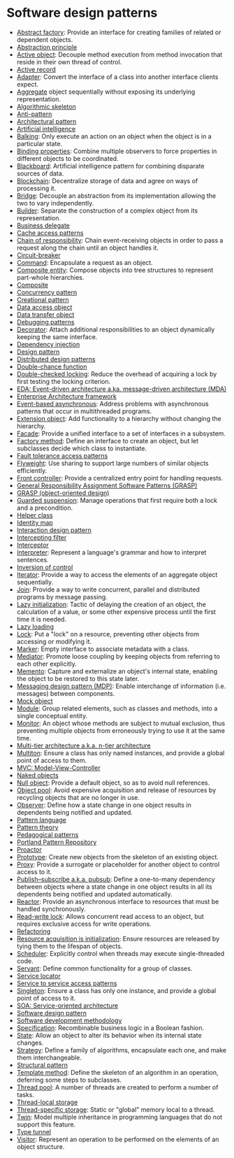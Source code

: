 # Software design patterns

* [Abstract factory](https://wikipedia.org/wiki/Abstract_factory_pattern): Provide an interface for creating families of related or dependent objects.
* [Abstraction principle](https://wikipedia.org/wiki/Abstraction_principle_(programming))
* [Active object](https://wikipedia.org/wiki/Active_object): Decouple method execution from method invocation that reside in their own thread of control.
* [Active record](https://wikipedia.org/wiki/Active_record_pattern)
* [Adapter](https://wikipedia.org/wiki/Adapter_pattern): Convert the interface of a class into another interface clients expect.
* [Aggregate](https://wikipedia.org/wiki/Aggregate_pattern) object sequentially without exposing its underlying representation.
* [Algorithmic skeleton](https://wikipedia.org/wiki/Algorithmic_skeleton)
* [Anti-pattern](https://wikipedia.org/wiki/Anti-pattern)
* [Architectural pattern](https://wikipedia.org/wiki/Architectural_pattern_(computer_science))
* [Artificial intelligence](https://wikipedia.org/wiki/Artificial_intelligence)
* [Balking](https://wikipedia.org/wiki/Balking_pattern): Only execute an action on an object when the object is in a particular state.
* [Binding properties](https://wikipedia.org/wiki/Binding_properties_pattern): Combine multiple observers to force properties in different objects to be coordinated.
* [Blackboard](https://wikipedia.org/wiki/Blackboard_design_pattern): Artificial intelligence pattern for combining disparate sources of data.
* [Blockchain](https://wikipedia.org/wiki/Blockchain_(database)): Decentralize storage of data and agree on ways of processing it.
* [Bridge](https://wikipedia.org/wiki/Bridge_pattern): Decouple an abstraction from its implementation allowing the two to vary independently.
* [Builder](https://wikipedia.org/wiki/Builder_pattern): Separate the construction of a complex object from its representation.
* [Business delegate](https://wikipedia.org/wiki/Business_delegate_pattern)
* [Cache access patterns](TODO)
* [Chain of responsibility](https://wikipedia.org/wiki/Chain_of_responsibility_pattern): Chain event-receiving objects in order to pass a request along the chain until an object handles it.
* [Circuit-breaker](TODO)
* [Command](https://wikipedia.org/wiki/Command_pattern): Encapsulate a request as an object.
* [Composite entity](https://wikipedia.org/wiki/Composite_entity_pattern): Compose objects into tree structures to represent part-whole hierarchies.
* [Composite](https://wikipedia.org/wiki/Composite_pattern)
* [Concurrency pattern](https://wikipedia.org/wiki/Concurrency_pattern)
* [Creational pattern](https://wikipedia.org/wiki/Creational_pattern)
* [Data access object](https://wikipedia.org/wiki/Data_access_object)
* [Data transfer object](https://wikipedia.org/wiki/Data_transfer_object)
* [Debugging patterns](https://wikipedia.org/wiki/Debugging_patterns)
* [Decorator](https://wikipedia.org/wiki/Decorator_pattern): Attach additional responsibilities to an object dynamically keeping the same interface. 
* [Dependency injection](https://wikipedia.org/wiki/Dependency_injection)
* [Design pattern](https://wikipedia.org/wiki/Design_pattern)
* [Distributed design patterns](https://wikipedia.org/wiki/Distributed_design_patterns)
* [Double-chance function](https://wikipedia.org/wiki/Double-chance_function)
* [Double-checked locking](https://wikipedia.org/wiki/Double-checked_locking): Reduce the overhead of acquiring a lock by first testing the locking criterion.
* [EDA: Event-driven architecture a.ka. message-driven architecture (MDA)](https://en.wikipedia.org/wiki/Event-driven_architecture)
* [Enterprise Architecture framework](https://wikipedia.org/wiki/Enterprise_Architecture_framework)
* [Event-based asynchronous](https://wikipedia.org/wiki/Asynchronous_method_invocation): Address problems with asynchronous patterns that occur in multithreaded programs.
* [Extension object](TODO): Add functionality to a hierarchy without changing the hierarchy.
* [Facade](https://wikipedia.org/wiki/Facade_pattern): Provide a unified interface to a set of interfaces in a subsystem. 
* [Factory method](https://wikipedia.org/wiki/Factory_method_pattern): Define an interface to create an object, but let subclasses decide which class to instantiate. 
* [Fault tolerance access patterns](TODO)
* [Flyweight](https://wikipedia.org/wiki/Flyweight_pattern): Use sharing to support large numbers of similar objects efficiently.
* [Front controller](https://wikipedia.org/wiki/Front_controller): Provide a centralized entry point for handling requests.
* [General Responsibility Assignment Software Patterns (GRASP)](https://wikipedia.org/wiki/GRASP_(object-oriented_design))
* [GRASP (object-oriented design)](https://wikipedia.org/wiki/GRASP_(object-oriented_design))
* [Guarded suspension](https://wikipedia.org/wiki/Guarded_suspension): Manage operations that first require both a lock and a precondition.
* [Helper class](https://wikipedia.org/wiki/Helper_class)
* [Identity map](https://wikipedia.org/wiki/Identity_map_pattern)
* [Interaction design pattern](https://wikipedia.org/wiki/Interaction_design_pattern)
* [Intercepting filter](https://wikipedia.org/wiki/Intercepting_filter_pattern)
* [Interceptor](https://wikipedia.org/wiki/Interceptor_pattern)
* [Interpreter](https://wikipedia.org/wiki/Interpreter_pattern): Represent a language's grammar and how to interpret sentences.
* [Inversion of control](https://wikipedia.org/wiki/Inversion_of_control)
* [Iterator](https://wikipedia.org/wiki/Iterator_pattern): Provide a way to access the elements of an aggregate object sequentially.
* [Join](https://wikipedia.org/wiki/Join-pattern): Provide a way to write concurrent, parallel and distributed programs by message passing.
* [Lazy initialization](https://wikipedia.org/wiki/Lazy_initialization): Tactic of delaying the creation of an object, the calculation of a value, or some other expensive process until the first time it is needed. 
* [Lazy loading](https://wikipedia.org/wiki/Lazy_loading)
* [Lock](https://wikipedia.org/wiki/Lock_pattern): Put a "lock" on a resource, preventing other objects from accessing or modifying it.
* [Marker](https://wikipedia.org/wiki/Marker_interface_pattern): Empty interface to associate metadata with a class.
* [Mediator](https://wikipedia.org/wiki/Mediator_pattern): Promote loose coupling by keeping objects from referring to each other explicitly.
* [Memento](https://wikipedia.org/wiki/Memento_pattern): Capture and externalize an object's internal state, enabling the object to be restored to this state later.
* [Messaging design pattern (MDP)](https://wikipedia.org/wiki/Messaging_pattern): Enable interchange of information (i.e. messages) between components.
* [Mock object](https://wikipedia.org/wiki/Mock_object)
* [Module](https://wikipedia.org/wiki/Module_pattern): Group related elements, such as classes and methods, into a single conceptual entity.
* [Monitor](https://wikipedia.org/wiki/Monitor_(synchronization)): An object whose methods are subject to mutual exclusion, thus preventing multiple objects from erroneously trying to use it at the same time.
* [Multi-tier architecture a.k.a. n-tier architecture](https://wikipedia.org/wiki/Multitier_architecture)
* [Multiton](https://wikipedia.org/wiki/Multiton_pattern): Ensure a class has only named instances, and provide a global point of access to them.
* [MVC: Model-View-Controller](https://wikipedia.org/wiki/Model%E2%80%93view%E2%80%93controller)
* [Naked objects](https://wikipedia.org/wiki/Naked_objects)
* [Null object](https://wikipedia.org/wiki/Null_object_pattern): Provide a default object, so as to avoid null references.
* [Object pool](https://wikipedia.org/wiki/Object_pool_pattern): Avoid expensive acquisition and release of resources by recycling objects that are no longer in use.
* [Observer](https://wikipedia.org/wiki/Observer_pattern): Define how a state change in one object results in dependents being notified and updated.
* [Pattern language](https://wikipedia.org/wiki/Pattern_language)
* [Pattern theory](https://wikipedia.org/wiki/Pattern_theory)
* [Pedagogical patterns](https://wikipedia.org/wiki/Pedagogical_patterns)
* [Portland Pattern Repository](https://wikipedia.org/wiki/Portland_Pattern_Repository)
* [Proactor](https://wikipedia.org/wiki/Proactor_pattern)
* [Prototype](https://wikipedia.org/wiki/Prototype_pattern): Create new objects from the skeleton of an existing object.
* [Proxy](https://wikipedia.org/wiki/Proxy_pattern): Provide a surrogate or placeholder for another object to control access to it.
* [Publish–subscribe a.k.a. pubsub](https://wikipedia.org/wiki/Publish%E2%80%93subscribe_pattern): Define a one-to-many dependency between objects where a state change in one object results in all its dependents being notified and updated automatically.
* [Reactor](https://wikipedia.org/wiki/Reactor_pattern): Provide an asynchronous interface to resources that must be handled synchronously.
* [Read-write lock](https://wikipedia.org/wiki/Read/write_lock_pattern): Allows concurrent read access to an object, but requires exclusive access for write operations.
* [Refactoring](https://wikipedia.org/wiki/Refactoring)
* [Resource acquisition is initialization](https://wikipedia.org/wiki/Resource_Acquisition_Is_Initialization): Ensure resources are released by tying them to the lifespan of objects.
* [Scheduler](https://wikipedia.org/wiki/Scheduler_pattern): Explicitly control when threads may execute single-threaded code.
* [Servant](https://wikipedia.org/wiki/Servant_(design_pattern)): Define common functionality for a group of classes.
* [Service locator](https://wikipedia.org/wiki/Service_locator_pattern)
* [Service to service access patterns](TODO)
* [Singleton](https://wikipedia.org/wiki/Singleton_pattern): Ensure a class has only one instance, and provide a global point of access to it.
* [SOA: Service-oriented architecture](https://en.wikipedia.org/wiki/Service-oriented_architecture)
* [Software design pattern](https://wikipedia.org/wiki/Software_design_pattern)
* [Software development methodology](https://wikipedia.org/wiki/Software_development_methodology)
* [Specification](https://wikipedia.org/wiki/Specification_pattern): Recombinable business logic in a Boolean fashion.
* [State](https://wikipedia.org/wiki/State_pattern): Allow an object to alter its behavior when its internal state changes.
* [Strategy](https://wikipedia.org/wiki/Strategy_pattern): Define a family of algorithms, encapsulate each one, and make them interchangeable.
* [Structural pattern](https://wikipedia.org/wiki/Structural_pattern)
* [Template method](https://wikipedia.org/wiki/Template_method_pattern): Define the skeleton of an algorithm in an operation, deferring some steps to subclasses.
* [Thread pool](https://wikipedia.org/wiki/Thread_pool_pattern): A number of threads are created to perform a number of tasks.
* [Thread-local storage](https://wikipedia.org/wiki/Thread-local_storage)
* [Thread-specific storage](https://wikipedia.org/wiki/Thread-Specific_Storage): Static or "global" memory local to a thread.
* [Twin](https://wikipedia.org/wiki/Twin_pattern): Model multiple inheritance in programming languages that do not support this feature.
* [Type tunnel](https://wikipedia.org/wiki/Type_Tunnel_pattern)
* [Visitor](https://wikipedia.org/wiki/Visitor_pattern): Represent an operation to be performed on the elements of an object structure. 
